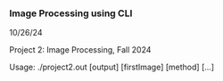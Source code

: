 ### Image Processing using CLI
10/26/24

Project 2: Image Processing, Fall 2024

Usage: ./project2.out [output] [firstImage] [method] [...]
